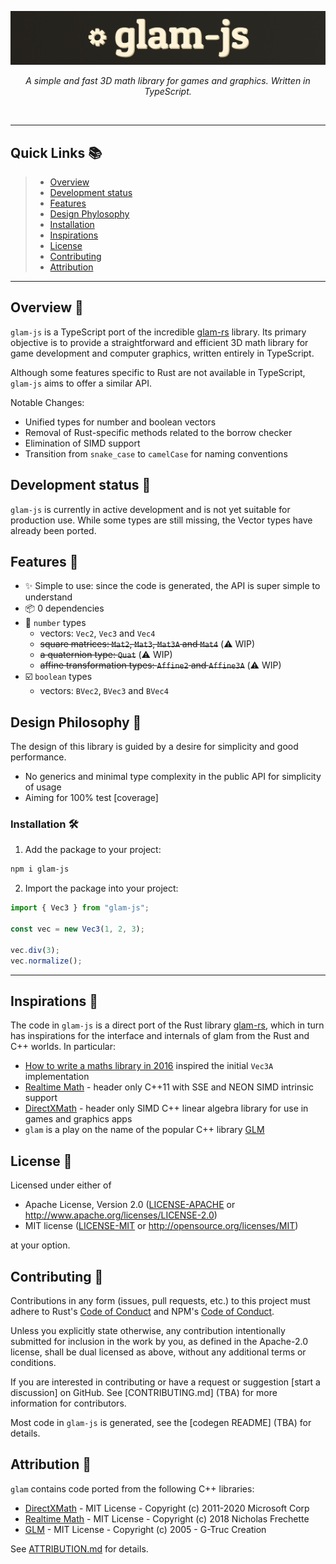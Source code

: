 <p align="center">
  <img src="logo.png" />
</p>
<p align="center">
    <em>A simple and fast 3D math library for games and graphics. Written in TypeScript.</em>
</p>
<p align="center">
	<img src="https://img.shields.io/github/license/cstrlcs/glam-js?style=flat-square&color=FEF3D8" alt="">
  <img src="https://img.shields.io/badge/MIT-license?style=flat-square&label=license&color=FEF3D8" alt="">
	<img src="https://img.shields.io/github/last-commit/cstrlcs/glam-js?style=flat-square&logo=git&logoColor=white&color=FEF3D8" alt="">
	<img src="https://img.shields.io/github/languages/top/cstrlcs/glam-js?style=flat-square&color=FEF3D8" alt="">
  <img src="https://img.shields.io/npm/v/glam-js?style=flat-square&color=FEF3D8" alt="">
  <img src="https://img.shields.io/github/actions/workflow/status/cstrlcs/glam-js/test.yml?style=flat-square" alt="">
<p>
<hr>

## Quick Links 📚

> - [ Overview](#overview-)
> - [ Development status](#development-status-)
> - [ Features](#features-)
> - [ Design Phylosophy](#design-phylosophy-)
> - [ Installation](#installation-)
> - [ Inspirations](#inspirations-)
> - [ License](#license-)
> - [ Contributing](#contributing-)
> - [ Attribution](#attribution-)

---

## Overview 📖

`glam-js` is a TypeScript port of the incredible [glam-rs](https://github.com/bitshifter/glam-rs) library. Its primary objective is to provide a straightforward and efficient 3D math library for game development and computer graphics, written entirely in TypeScript.

Although some features specific to Rust are not available in TypeScript, `glam-js` aims to offer a similar API.

Notable Changes:

- Unified types for number and boolean vectors
- Removal of Rust-specific methods related to the borrow checker
- Elimination of SIMD support
- Transition from `snake_case` to `camelCase` for naming conventions

## Development status 🚧

`glam-js` is currently in active development and is not yet suitable for production use. While some types are still missing, the Vector types have already been ported.

## Features 🌟

- ✨ Simple to use: since the code is generated, the API is super simple to understand
- 📦 0 dependencies
- 🔢 `number` types
  - vectors: `Vec2`, `Vec3` and `Vec4`
  - ~~square matrices: `Mat2`, `Mat3`, `Mat3A` and `Mat4`~~ (⚠️ WIP)
  - ~~a quaternion type: `Quat`~~ (⚠️ WIP)
  - ~~affine transformation types: `Affine2` and `Affine3A`~~ (⚠️ WIP)
- ☑️ `boolean` types
  - vectors: `BVec2`, `BVec3` and `BVec4`

## Design Philosophy 📐

The design of this library is guided by a desire for simplicity and good
performance.

- No generics and minimal type complexity in the public API for simplicity of usage
- Aiming for 100% test [coverage]

### Installation 🛠️

1. Add the package to your project:

```sh
npm i glam-js
```

2. Import the package into your project:

```ts
import { Vec3 } from "glam-js";

const vec = new Vec3(1, 2, 3);

vec.div(3);
vec.normalize();
```

---

## Inspirations 🌌

The code in `glam-js` is a direct port of the Rust library [glam-rs](https://github.com/bitshifter/glam-rs), which in turn has inspirations for the interface and internals of glam from the
Rust and C++ worlds. In particular:

- [How to write a maths library in 2016](http://www.codersnotes.com/notes/maths-lib-2016/) inspired the initial `Vec3A`
  implementation
- [Realtime Math](https://github.com/nfrechette/rtm) - header only C++11 with SSE and NEON SIMD intrinsic support
- [DirectXMath](https://docs.microsoft.com/en-us/windows/desktop/dxmath/directxmath-portal) - header only SIMD C++ linear algebra library for use in games
  and graphics apps
- `glam` is a play on the name of the popular C++ library [GLM](https://glm.g-truc.net)

## License 📜

Licensed under either of

- Apache License, Version 2.0 ([LICENSE-APACHE](LICENSE-APACHE)
  or http://www.apache.org/licenses/LICENSE-2.0)
- MIT license ([LICENSE-MIT](LICENSE-MIT)
  or http://opensource.org/licenses/MIT)

at your option.

## Contributing 🤝

Contributions in any form (issues, pull requests, etc.) to this project must
adhere to Rust's [Code of Conduct](https://www.rust-lang.org/en-US/conduct.html) and NPM's [Code of Conduct](https://docs.npmjs.com/policies/conduct).

Unless you explicitly state otherwise, any contribution intentionally submitted
for inclusion in the work by you, as defined in the Apache-2.0 license, shall be
dual licensed as above, without any additional terms or conditions.

If you are interested in contributing or have a request or suggestion
[start a discussion] on GitHub. See [CONTRIBUTING.md] (TBA) for more information for
contributors.

Most code in `glam-js` is generated, see the [codegen README] (TBA) for details.

## Attribution 🙏

`glam` contains code ported from the following C++ libraries:

- [DirectXMath](https://docs.microsoft.com/en-us/windows/desktop/dxmath/directxmath-portal) - MIT License - Copyright (c) 2011-2020 Microsoft Corp
- [Realtime Math](https://github.com/nfrechette/rtm) - MIT License - Copyright (c) 2018 Nicholas Frechette
- [GLM](https://glm.g-truc.net) - MIT License - Copyright (c) 2005 - G-Truc Creation

See [ATTRIBUTION.md](ATTRIBUTION.md) for details.
